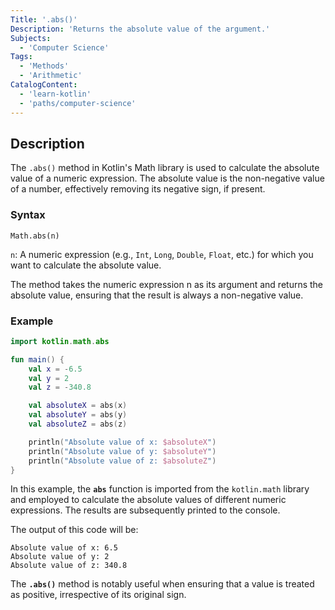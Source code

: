 ```yaml
---
Title: '.abs()'
Description: 'Returns the absolute value of the argument.'
Subjects:
  - 'Computer Science'
Tags:
  - 'Methods'
  - 'Arithmetic'
CatalogContent:
  - 'learn-kotlin'
  - 'paths/computer-science'
---
```


## Description

The `.abs()` method in Kotlin's Math library is used to calculate the absolute value of a numeric expression. The absolute value is the non-negative value of a number, effectively removing its negative sign, if present.

### Syntax


```pseudo
Math.abs(n)
```

`n`: A numeric expression (e.g., `Int`, `Long`, `Double`, `Float`, etc.) for which you want to calculate the absolute value.

The method takes the numeric expression n as its argument and returns the absolute value, ensuring that the result is always a non-negative value.

### Example 

```kotlin
import kotlin.math.abs

fun main() {
    val x = -6.5
    val y = 2
    val z = -340.8

    val absoluteX = abs(x)
    val absoluteY = abs(y)
    val absoluteZ = abs(z)

    println("Absolute value of x: $absoluteX")
    println("Absolute value of y: $absoluteY")
    println("Absolute value of z: $absoluteZ")
}
```

In this example, the **`abs`** function is imported from the `kotlin.math` library and employed to calculate the absolute values of different numeric expressions. The results are subsequently printed to the console. 

The output of this code will be:

```shell
Absolute value of x: 6.5
Absolute value of y: 2
Absolute value of z: 340.8
```

The **`.abs()`** method is notably useful when ensuring that a value is treated as positive, irrespective of its original sign.
